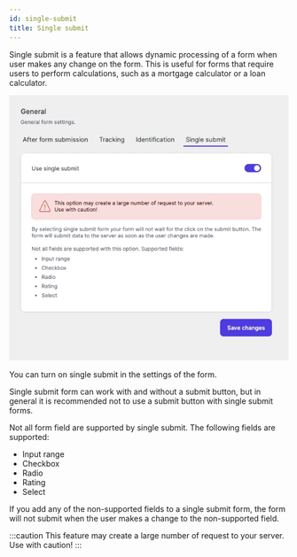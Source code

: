 ```yaml
---
id: single-submit
title: Single submit
---
```


Single submit is a feature that allows dynamic processing of a form when user makes any change on the form. This is useful for forms that require users to perform calculations, such as a mortgage calculator or a loan calculator.

![Single submit](/img/forms/single-submit.webp)

You can turn on single submit in the settings of the form.

Single submit form can work with and without a submit button, but in general it is recommended not to use a submit button with single submit forms.

Not all form field are supported by single submit. The following fields are supported:
* Input range
* Checkbox
* Radio
* Rating
* Select

If you add any of the non-supported fields to a single submit form, the form will not submit when the user makes a change to the non-supported field.

:::caution
This feature may create a large number of request to your server. Use with caution!
:::
